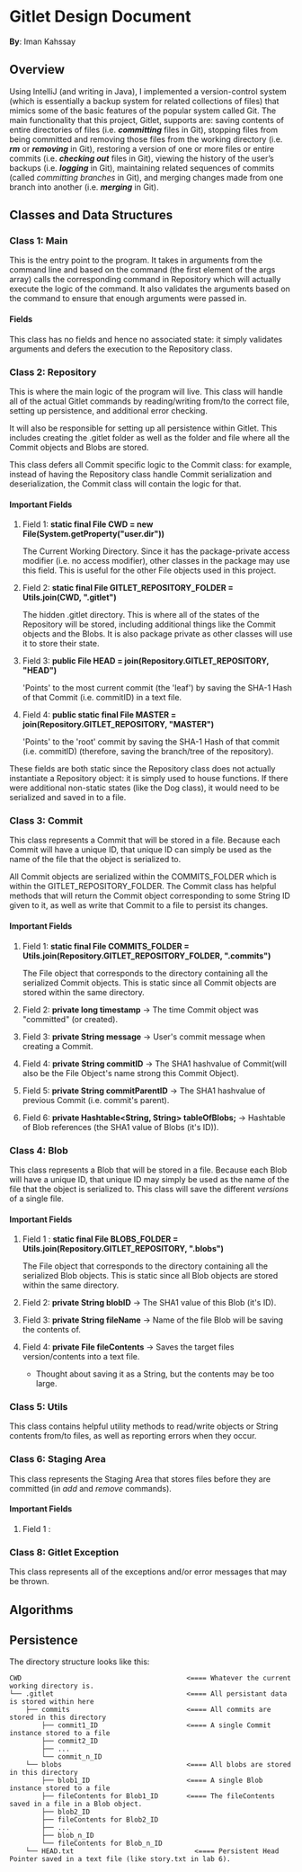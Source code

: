 # Gitlet Design Document

**By**: Iman Kahssay

## Overview
Using IntelliJ (and writing in Java), I implemented a version-control system (which is essentially a backup system for related collections of files) that mimics some of the basic features of the popular system called Git. The main functionality that this project, Gitlet, supports are: saving contents of entire directories of files (i.e. <b><i>committing</i></b> files in Git), stopping files from being committed and removing those files from the working directory (i.e. <b><i>rm</i></b> or <b><i>removing</i></b> in Git), restoring a version of one or more files or entire commits (i.e. <b><i>checking out</i></b> files in Git), viewing the history of the user’s backups (i.e. <b><i>logging</i></b> in Git), maintaining related sequences of commits (called <i>committing branches</i> in Git), and merging changes made from one branch into another (i.e. <b><i>merging</i></b> in Git).

## Classes and Data Structures

### Class 1: Main

This is the entry point to the program.
It takes in arguments from the command line and based on the 
command (the first element of the args array) calls the 
corresponding command in Repository which will 
actually execute the logic of the command. 
It also validates the arguments based on the command to 
ensure that enough arguments were passed in.

#### Fields

This class has no fields and hence no associated state: it 
simply validates arguments and defers the execution to the 
Repository class.


### Class 2: Repository

This is where the main logic of the program will live. This 
class will handle all of the actual Gitlet commands by 
reading/writing from/to the correct file, setting up 
persistence, and additional error checking.

It will also be responsible for setting up all persistence 
within Gitlet. This includes creating the .gitlet folder as 
well as the folder and file where all the Commit objects and Blobs are stored.

This class defers all Commit specific logic to the Commit class: 
for example, instead of having the Repository class handle 
Commit serialization and deserialization, the Commit 
class will contain the logic for that.


#### Important Fields

1. Field 1: **static final File CWD = new File(System.getProperty("user.dir"))**
   
    The Current Working Directory. Since it has the 
    package-private access modifier (i.e. no access modifier), 
    other classes in the package may use this field. 
    This is useful for the other File objects used in this project.

2. Field 2: **static final File GITLET_REPOSITORY_FOLDER = Utils.join(CWD, ".gitlet")** 
   
    The hidden .gitlet directory. This is where all of the 
    states of the Repository will be stored, including additional 
    things like the Commit objects and the Blobs. It is also 
    package private as other classes will use it to store their state.

3. Field 3: **public File HEAD = join(Repository.GITLET_REPOSITORY, "HEAD")**

   'Points' to the most current commit (the 'leaf') by saving the
    SHA-1 Hash of that Commit (i.e. commitID) in a text file.
   
4. Field 4: **public static final File MASTER = join(Repository.GITLET_REPOSITORY, "MASTER")**

   'Points' to the 'root' commit by saving the SHA-1 Hash of 
   that commit (i.e. commitID) (therefore, saving the branch/tree 
   of the repository).

These fields are both static since the Repository class does not actually instantiate a Repository object: it is simply used to house functions. 
If there were additional non-static states (like the Dog class), it would need to be serialized and saved in to a file.



### Class 3: Commit

This class represents a Commit that will be stored in a file. 
Because each Commit will have a unique ID, that unique ID can 
simply be used as the name of the file that the object is serialized to.


All Commit objects are serialized within the COMMITS_FOLDER which 
is within the GITLET_REPOSITORY_FOLDER. The Commit class has 
helpful methods that will return the Commit object corresponding 
to some String ID given to it, as well as write that Commit to 
a file to persist its changes.

#### Important Fields

1. Field 1: **static final File COMMITS_FOLDER = Utils.join(Repository.GITLET_REPOSITORY_FOLDER, ".commits")** 
   
   The File object that corresponds to the directory containing 
   all the serialized Commit objects. This is static since all 
   Commit objects are stored within the same directory. 

2. Field 2: **private long timestamp** -> The time Commit object was "committed" (or created).

3. Field 3: **private String message** -> User's commit message when creating a Commit.

4. Field 4: **private String commitID** -> The SHA1 hashvalue of Commit(will also be the File Object's name strong this Commit Object).

5. Field 5: **private String commitParentID** -> The SHA1 hashvalue of previous Commit (i.e. commit's parent).

6. Field 6: **private Hashtable<String, String> tableOfBlobs;** ->  Hashtable of Blob references (the SHA1 value of Blobs (it's ID)).

### Class 4: Blob

This class represents a Blob that will be stored in a file.
Because each Blob will have a unique ID, that unique ID may simply be used 
as the name of the file that the object is serialized to.
This class will save the different *versions* of a single file.

#### Important Fields

1. Field 1 : **static final File BLOBS_FOLDER = Utils.join(Repository.GITLET_REPOSITORY, ".blobs")**
   
    The File object that corresponds to the directory 
    containing all the serialized Blob objects.
    This is static since all Blob objects are stored within 
    the same directory.
   
2. Field 2: **private String blobID** -> The SHA1 value of this Blob (it's ID).

3. Field 3: **private String fileName** -> Name of the file Blob will be saving the contents of.
  
4. Field 4: **private File fileContents** -> Saves the target files version/contents into a text file.
    - Thought about saving it as a String, but the contents may be too large.

### Class 5: Utils

This class contains helpful utility methods to read/write 
objects or String contents from/to files, as well as reporting 
errors when they occur.

### Class 6: Staging Area

This class represents the Staging Area that stores files before
they are committed (in *add* and *remove* commands).

#### Important Fields

1. Field 1 :


### Class 8: Gitlet Exception

This class represents all of the exceptions and/or error 
messages that may be thrown.


## Algorithms

## Persistence

The directory structure looks like this:

    CWD                                         <==== Whatever the current working directory is.
    └── .gitlet                                 <==== All persistant data is stored within here
        ├── commits                             <==== All commits are stored in this directory
            ├── commit1_ID                      <==== A single Commit instance stored to a file
            ├── commit2_ID
            ├── ...
            └── commit_n_ID
        └── blobs                               <==== All blobs are stored in this directory
            ├── blob1_ID                        <==== A single Blob instance stored to a file
            ├── fileContents for Blob1_ID       <==== The fileContents saved in a file in a Blob object.
            ├── blob2_ID 
            ├── fileContents for Blob2_ID 
            ├── ...
            ├── blob_n_ID
            └── fileContents for Blob_n_ID 
        └── HEAD.txt                              <==== Persistent Head Pointer saved in a text file (like story.txt in lab 6).
       

